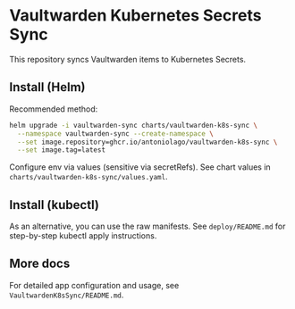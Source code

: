# Vaultwarden Kubernetes Secrets Sync

This repository syncs Vaultwarden items to Kubernetes Secrets.

## Install (Helm)

Recommended method:

```bash
helm upgrade -i vaultwarden-sync charts/vaultwarden-k8s-sync \
  --namespace vaultwarden-sync --create-namespace \
  --set image.repository=ghcr.io/antoniolago/vaultwarden-k8s-sync \
  --set image.tag=latest
```

Configure env via values (sensitive via secretRefs). See chart values in `charts/vaultwarden-k8s-sync/values.yaml`.

## Install (kubectl)

As an alternative, you can use the raw manifests. See `deploy/README.md` for step-by-step kubectl apply instructions.

## More docs

For detailed app configuration and usage, see `VaultwardenK8sSync/README.md`.